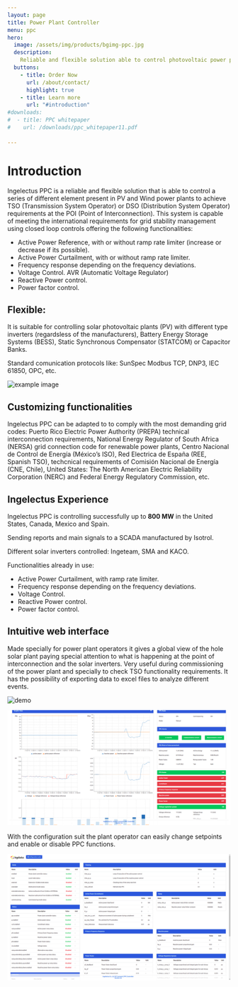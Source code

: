 ```yaml
---
layout: page
title: Power Plant Controller
menu: ppc
hero: 
  image: /assets/img/products/bgimg-ppc.jpg
  description:
    Reliable and flexible solution able to control photovoltaic power plants improving a better network integration.
  buttons:
    - title: Order Now
      url: /about/contact/
      highlight: true
    - title: Learn more
      url: "#introduction"
#downloads:
#  - title: PPC whitepaper
#    url: /downloads/ppc_whitepaper11.pdf

---
```


# Introduction

Ingelectus PPC is a reliable and flexible solution that is able to control a series of different element present in PV and Wind power plants to achieve TSO (Transmission System Operator) or DSO (Distribution System Operator) requirements at the POI (Point of Interconnection). 
This system is capable of meeting the international requirements for grid stability management using closed loop controls offering the following functionalities:
* Active Power Reference, with or without ramp rate limiter (increase or decrease if its possible). 
* Active Power Curtailment, with or without ramp rate limiter.
* Frequency response depending on the frequency deviations. 
* Voltage Control. AVR (Automatic Voltage Regulator)
* Reactive Power control. 
* Power factor control.

## Flexible:

It is suitable for controlling solar photovoltaic plants (PV) with different type inverters (regardsless of the manufacturers), Battery Energy Storage Systems (BESS), Static Synchronous Compensator (STATCOM) or Capacitor Banks. 

Standard comunication protocols like: SunSpec Modbus TCP, DNP3, IEC 61850, OPC, etc. 

![example image](/assets/img/products/plant_example.png)

## Customizing functionalities

Ingelectus PPC can be adapted to to comply with the most demanding grid codes: Puerto Rico Electric Power Authority (PREPA) technical interconnection  requirements, National Energy Regulator of South Africa (NERSA) grid connection code for renewable power plants, Centro Nacional de Control de Energía (México’s ISO), Red Electrica de España (REE, Spanish TSO), techcnical requirements of Comisión Nacional de Energía (CNE, Chile), United States: The North American Electric Reliability Corporation (NERC) and Federal Energy Regulatory Commission, etc.  

## Ingelectus Experience

Ingelectus PPC is controlling successfully up to **800 MW** in the United States, Canada, Mexico and Spain. 

Sending reports and main signals to a SCADA manufactured by Isotrol.

Different solar inverters controlled: Ingeteam, SMA and KACO.

Functionalities already in use:

* Active Power Curtailment, with ramp rate limiter.
* Frequency response depending on the frequency deviations. 
* Voltage Control. 
* Reactive Power control. 
* Power factor control.


## Intuitive web interface

Made specially for power plant operators it gives a global view of the hole solar plant paying special attention to what is happening at the point of interconnection and the solar inverters. Very useful during commissioning of the power plant and specially to check TSO functionality requirements. It has the possibility of exporting data to excel files to analyze different events.

![demo](/assets/img/products/pantalla_principal.gif)

![example image1](/assets/img/products/pantalla_principal.png)

With the configuration suit the plant operator can easily change setpoints and enable or disable PPC functions.

![example image2](/assets/img/products/pantalla_configuracion.png)
